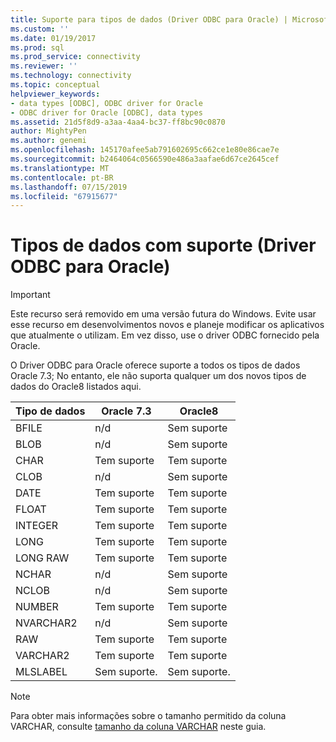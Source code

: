 ```yaml
---
title: Suporte para tipos de dados (Driver ODBC para Oracle) | Microsoft Docs
ms.custom: ''
ms.date: 01/19/2017
ms.prod: sql
ms.prod_service: connectivity
ms.reviewer: ''
ms.technology: connectivity
ms.topic: conceptual
helpviewer_keywords:
- data types [ODBC], ODBC driver for Oracle
- ODBC driver for Oracle [ODBC], data types
ms.assetid: 21d5f8d9-a3aa-4aa4-bc37-ff8bc90c0870
author: MightyPen
ms.author: genemi
ms.openlocfilehash: 145170afee5ab791602695c662ce1e80e86cae7e
ms.sourcegitcommit: b2464064c0566590e486a3aafae6d67ce2645cef
ms.translationtype: MT
ms.contentlocale: pt-BR
ms.lasthandoff: 07/15/2019
ms.locfileid: "67915677"
---
```

# <a name="supported-data-types-odbc-driver-for-oracle"></a>Tipos de dados com suporte (Driver ODBC para Oracle)
> [!IMPORTANT]  
>  Este recurso será removido em uma versão futura do Windows. Evite usar esse recurso em desenvolvimentos novos e planeje modificar os aplicativos que atualmente o utilizam. Em vez disso, use o driver ODBC fornecido pela Oracle.  
  
 O Driver ODBC para Oracle oferece suporte a todos os tipos de dados Oracle 7.3; No entanto, ele não suporta qualquer um dos novos tipos de dados do Oracle8 listados aqui.  
  
|Tipo de dados|Oracle 7.3|Oracle8|  
|---------------|----------------|-------------|  
|BFILE|n/d|Sem suporte|  
|BLOB|n/d|Sem suporte|  
|CHAR|Tem suporte|Tem suporte|  
|CLOB|n/d|Sem suporte|  
|DATE|Tem suporte|Tem suporte|  
|FLOAT|Tem suporte|Tem suporte|  
|INTEGER|Tem suporte|Tem suporte|  
|LONG|Tem suporte|Tem suporte|  
|LONG RAW|Tem suporte|Tem suporte|  
|NCHAR|n/d|Sem suporte|  
|NCLOB|n/d|Sem suporte|  
|NUMBER|Tem suporte|Tem suporte|  
|NVARCHAR2|n/d|Sem suporte|  
|RAW|Tem suporte|Tem suporte|  
|VARCHAR2|Tem suporte|Tem suporte|  
|MLSLABEL|Sem suporte.|Sem suporte.|  
  
> [!NOTE]  
>  Para obter mais informações sobre o tamanho permitido da coluna VARCHAR, consulte [tamanho da coluna VARCHAR](../../odbc/microsoft/varchar-column-size-odbc-driver-for-oracle.md) neste guia.
